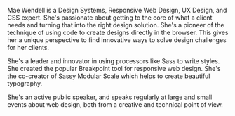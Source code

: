 Mae Wendell is a Design Systems, Responsive Web Design, UX Design, and CSS expert. She's passionate about getting to the core of what a client needs and turning that into the right design solution. She's a pioneer of the technique of using code to create designs directly in the browser. This gives her a unique perspective to find innovative ways to solve design challenges for her clients. 

She's a leader and innovator in using processors like Sass to write styles. She created the popular Breakpoint tool for responsive web design. She's the co-creator of Sassy Modular Scale which helps to create beautiful typography.

She's an active public speaker, and speaks regularly at large and small events about web design, both from a creative and technical point of view.
